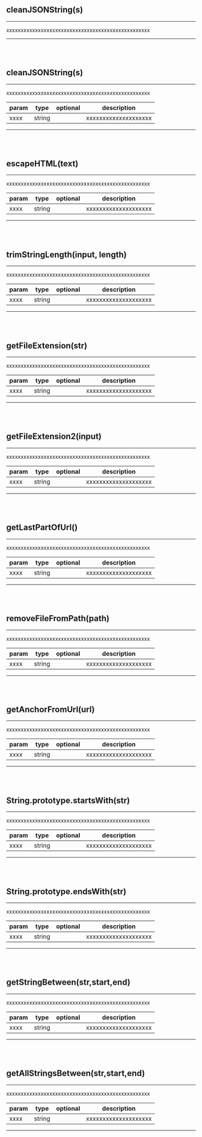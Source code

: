 ## <b>cleanJSONString(s)</b>
 --- 
  
xxxxxxxxxxxxxxxxxxxxxxxxxxxxxxxxxxxxxxxxxxxxxxxxxx  

 --- 
 <br><br>

## <b>cleanJSONString(s)</b>
 --- 
  
xxxxxxxxxxxxxxxxxxxxxxxxxxxxxxxxxxxxxxxxxxxxxxxxxx  


param | type | optional | description
--- | --- | --- | ---
xxxx | string |  | xxxxxxxxxxxxxxxxxxxx | 

 --- 
 <br><br>

## <b>escapeHTML(text)</b>
 --- 
  
xxxxxxxxxxxxxxxxxxxxxxxxxxxxxxxxxxxxxxxxxxxxxxxxxx  


param | type | optional | description
--- | --- | --- | ---
xxxx | string |  | xxxxxxxxxxxxxxxxxxxx | 

 --- 
 <br><br>

## <b>trimStringLength(input, length)</b>
 --- 
  
xxxxxxxxxxxxxxxxxxxxxxxxxxxxxxxxxxxxxxxxxxxxxxxxxx  


param | type | optional | description
--- | --- | --- | ---
xxxx | string |  | xxxxxxxxxxxxxxxxxxxx | 

 --- 
 <br><br>

## <b>getFileExtension(str)</b>
 --- 
  
xxxxxxxxxxxxxxxxxxxxxxxxxxxxxxxxxxxxxxxxxxxxxxxxxx  


param | type | optional | description
--- | --- | --- | ---
xxxx | string |  | xxxxxxxxxxxxxxxxxxxx | 

 --- 
 <br><br>

## <b>getFileExtension2(input)</b>
 --- 
  
xxxxxxxxxxxxxxxxxxxxxxxxxxxxxxxxxxxxxxxxxxxxxxxxxx  


param | type | optional | description
--- | --- | --- | ---
xxxx | string |  | xxxxxxxxxxxxxxxxxxxx | 

 --- 
 <br><br>

## <b>getLastPartOfUrl()</b>
 --- 
  
xxxxxxxxxxxxxxxxxxxxxxxxxxxxxxxxxxxxxxxxxxxxxxxxxx  


param | type | optional | description
--- | --- | --- | ---
xxxx | string |  | xxxxxxxxxxxxxxxxxxxx | 

 --- 
 <br><br>

## <b>removeFileFromPath(path)</b>
 --- 
  
xxxxxxxxxxxxxxxxxxxxxxxxxxxxxxxxxxxxxxxxxxxxxxxxxx  


param | type | optional | description
--- | --- | --- | ---
xxxx | string |  | xxxxxxxxxxxxxxxxxxxx | 

 --- 
 <br><br>

## <b>getAnchorFromUrl(url)</b>
 --- 
  
xxxxxxxxxxxxxxxxxxxxxxxxxxxxxxxxxxxxxxxxxxxxxxxxxx  


param | type | optional | description
--- | --- | --- | ---
xxxx | string |  | xxxxxxxxxxxxxxxxxxxx | 

 --- 
 <br><br>

## <b>String.prototype.startsWith(str)</b>
 --- 
  
xxxxxxxxxxxxxxxxxxxxxxxxxxxxxxxxxxxxxxxxxxxxxxxxxx  


param | type | optional | description
--- | --- | --- | ---
xxxx | string |  | xxxxxxxxxxxxxxxxxxxx | 

 --- 
 <br><br>

## <b>String.prototype.endsWith(str)</b>
 --- 
  
xxxxxxxxxxxxxxxxxxxxxxxxxxxxxxxxxxxxxxxxxxxxxxxxxx  


param | type | optional | description
--- | --- | --- | ---
xxxx | string |  | xxxxxxxxxxxxxxxxxxxx | 

 --- 
 <br><br>

## <b>getStringBetween(str,start,end)</b>
 --- 
  
xxxxxxxxxxxxxxxxxxxxxxxxxxxxxxxxxxxxxxxxxxxxxxxxxx  


param | type | optional | description
--- | --- | --- | ---
xxxx | string |  | xxxxxxxxxxxxxxxxxxxx | 

 --- 
 <br><br>

## <b>getAllStringsBetween(str,start,end)</b>
 --- 
  
xxxxxxxxxxxxxxxxxxxxxxxxxxxxxxxxxxxxxxxxxxxxxxxxxx  


param | type | optional | description
--- | --- | --- | ---
xxxx | string |  | xxxxxxxxxxxxxxxxxxxx | 

 --- 
 <br><br>

